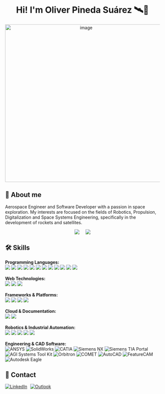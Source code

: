 <h1 align="center">Hi! I'm Oliver Pineda Suárez 🛰️🔭</h1>

<p align="center">
  <img width="512" alt="image" src="https://github.com/user-attachments/assets/c25086d4-dac1-4783-b3e6-0ba1714733ba" />
</p>
  
## 🚀 About me

Aerospace Engineer and Software Developer with a passion in space exploration. My interests are focused on the fields of Robotics, Propulsion, Digitalization and Space Systems Engineering, specifically in the development of rockets and satellites.

<div style="display: flex; justify-content: center; gap: 20px;" align="center">
  <img src="https://github-readme-stats.vercel.app/api/top-langs/?username=OliverPSZ&layout=donut&theme=holi&hide_border=true" />
  <img src="https://github-readme-stats.vercel.app/api?username=OliverPSZ&show_icons=true&theme=holi&hide_border=true" />
</div>

## 🛠 Skills

<p align="center">
  
  <!-- Programming Languages -->
  <div>
    <strong>Programming Languages:</strong><br>
    <img src="https://img.shields.io/badge/Python-3776AB?style=for-the-badge&logo=python&logoColor=white" />
    <img src="https://img.shields.io/badge/Java-007396?style=for-the-badge&logo=openjdk&logoColor=white" />
    <img src="https://img.shields.io/badge/MATLAB-0076A8?style=for-the-badge&logo=mathworks&logoColor=white" />
    <img src="https://img.shields.io/badge/C-00599C?style=for-the-badge&logo=c&logoColor=white" />
    <img src="https://img.shields.io/badge/C++-00599C?style=for-the-badge&logo=c%2B%2B&logoColor=white" />
    <img src="https://img.shields.io/badge/C%23-239120?style=for-the-badge&logo=c-sharp&logoColor=white" />
    <img src="https://img.shields.io/badge/Dart-0175C2?style=for-the-badge&logo=dart&logoColor=white" />
    <img src="https://img.shields.io/badge/R-276DC3?style=for-the-badge&logo=r&logoColor=white" />
    <img src="https://img.shields.io/badge/Visual%20Basic%20(VBA)-813084?style=for-the-badge&logo=microsoft&logoColor=white" />
    <img src="https://img.shields.io/badge/SQL-4479A1?style=for-the-badge&logo=postgresql&logoColor=white" />
    <img src="https://img.shields.io/badge/Fortran-734F96?style=for-the-badge&logo=fortran&logoColor=white" />
    <img src="https://img.shields.io/badge/Assembly-525252?style=for-the-badge&logo=assemblyscript&logoColor=white" />
  </div>

  <br>

  <!-- Web Technologies -->
  <div>
    <strong>Web Technologies:</strong><br>
    <img src="https://img.shields.io/badge/JavaScript-F7DF1E?style=for-the-badge&logo=javascript&logoColor=black" />
    <img src="https://img.shields.io/badge/HTML5-E34F26?style=for-the-badge&logo=html5&logoColor=white" />
    <img src="https://img.shields.io/badge/CSS3-1572B6?style=for-the-badge&logo=css3&logoColor=white" />
  </div>

  <br>

  <!-- Frameworks and Platforms -->
  <div>
    <strong>Frameworks & Platforms:</strong><br>
    <img src="https://img.shields.io/badge/Qt-41CD52?style=for-the-badge&logo=qt&logoColor=white" />
    <img src="https://img.shields.io/badge/Streamlit-FF4B4B?style=for-the-badge&logo=streamlit&logoColor=white" />
    <img src="https://img.shields.io/badge/Qiskit-6929c4?style=for-the-badge&logo=qiskit&logoColor=white" />
    <img src="https://img.shields.io/badge/F--Prime-0033A0?style=for-the-badge&logo=nasa&logoColor=white" />
  </div>

  <br>

  <!-- Cloud and Documentation -->
  <div>
    <strong>Cloud & Documentation:</strong><br>
    <img src="https://img.shields.io/badge/AWS-232F3E?style=for-the-badge&logo=amazon-aws&logoColor=white" />
    <img src="https://img.shields.io/badge/LaTeX-008080?style=for-the-badge&logo=latex&logoColor=white" />
  </div>

  <br>

  <!-- Industrial Automation -->
  <div>
    <strong>Robotics & Industrial Automation:</strong><br>
    <img src="https://img.shields.io/badge/BaSyx%20(AAS)-00549F?style=for-the-badge&logo=eclipse&logoColor=white" />
    <img src="https://img.shields.io/badge/LabVIEW-FFDB00?style=for-the-badge&logo=national-instruments&logoColor=black" />
    <img src="https://img.shields.io/badge/PLC%20Programming-217346?style=for-the-badge&logo=siemens&logoColor=white" />
    <img src="https://img.shields.io/badge/G--code%20(CNC)-444444?style=for-the-badge&logo=cnc-router&logoColor=white" />
    <img src="https://img.shields.io/badge/ROS-22314E?style=for-the-badge&logo=ros&logoColor=white" />
  </div>

  <br>

  <!-- Engineering & CAD Software -->
  <div>
    <strong>Engineering & CAD Software:</strong><br>
    <img src="https://img.shields.io/badge/ANSYS-003B5C?style=for-the-badge&logo=ansys&logoColor=white" alt="ANSYS">
    <img src="https://img.shields.io/badge/SolidWorks-808080?style=for-the-badge&logo=solidworks&logoColor=white" alt="SolidWorks">
    <img src="https://img.shields.io/badge/CATIA-4B6F44?style=for-the-badge&logo=catia&logoColor=white" alt="CATIA">
    <img src="https://img.shields.io/badge/Siemens%20NX-009639?style=for-the-badge&logo=siemens&logoColor=white" alt="Siemens NX">
    <img src="https://img.shields.io/badge/Siemens%20TIA%20Portal-0A6C37?style=for-the-badge&logo=siemens&logoColor=white" alt="Siemens TIA Portal">
    <img src="https://img.shields.io/badge/AGI%20Systems%20Tool%20Kit-4E92C1?style=for-the-badge&logo=agile&logoColor=white" alt="AGI Systems Tool Kit">
    <img src="https://img.shields.io/badge/Orbitron-DAA520?style=for-the-badge&logo=orbitron&logoColor=white" alt="Orbitron">
    <img src="https://img.shields.io/badge/COMET-17B7B8?style=for-the-badge&logo=cloud&logoColor=white" alt="COMET">
    <img src="https://img.shields.io/badge/AutoCAD-FF6A00?style=for-the-badge&logo=autocad&logoColor=white" alt="AutoCAD">
    <img src="https://img.shields.io/badge/FeatureCAM-3A7F44?style=for-the-badge&logo=featurecam&logoColor=white" alt="FeatureCAM">
    <img src="https://img.shields.io/badge/Autodesk%20Eagle-5B9BD5?style=for-the-badge&logo=autodesk&logoColor=white" alt="Autodesk Eagle">
</div>

</p>

## 📱 Contact

<div style="display: flex; flex-wrap: wrap; gap: 10px;">
  <a href="https://www.linkedin.com/in/oliver-pineda-suarez/" target="_blank">
    <img src="https://img.shields.io/badge/LinkedIn-0077B5?style=for-the-badge&logo=linkedin&logoColor=white" alt="LinkedIn">
  </a>
  <a href="mailto:oliver.pineda@outlook.com" target="_blank">
    <img src="https://img.shields.io/badge/Outlook-0078D4?style=for-the-badge&logo=microsoft-outlook&logoColor=white" alt="Outlook">
  </a>
</div>



<!--
**OliverPSZ/OliverPSZ** is a ✨ _special_ ✨ repository because its `README.md` (this file) appears on your GitHub profile.

Here are some ideas to get you started:

- 🔭 I’m currently working on ...
- 🌱 I’m currently learning ...
- 👯 I’m looking to collaborate on ...
- 🤔 I’m looking for help with ...
- 💬 Ask me about ...
- 📫 How to reach me: ...
- 😄 Pronouns: ...
- ⚡ Fun fact: ...
-->
